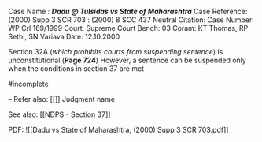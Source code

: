 Case Name : ***Dadu @ Tulsidas vs State of Maharashtra***
Case Reference: (2000) Supp 3 SCR 703 :  (2000) 8 SCC 437
Neutral Citation:
Case Number: WP Crl 169/1999
Court: Supreme Court
Bench: 03
Coram: KT Thomas, RP Sethi, SN Variava
Date: 12.10.2000

Section 32A (*which prohibits courts from suspending sentence*) is unconstitutional (**Page 724**)
	However, a sentence can be suspended only when the conditions in section 37 are met

#incomplete 

–
Refer also:
[[]]
Judgment name

See also:
[[NDPS - Section 37]] 

PDF:
![[Dadu vs State of Maharashtra, (2000) Supp 3 SCR 703.pdf]]